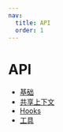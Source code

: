```yaml
---
nav:
  title: API
  order: 1
---
```


# API

- [基础](/api/base/atom)
- [共享上下文](/api/atom-ctx/)
- [Hooks](/api/hooks/)
- [工具](/api/utils/)
